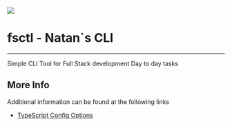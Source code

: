 ![](https://www.natandahan.com/assets/images/logos/natan.png)
# fsctl - Natan`s CLI
-----
Simple CLI Tool for Full Stack development Day to day tasks

## **More Info**
Additional information can be found at the following links
- [TypeScript Config Options](https://www.typescriptlang.org/tsconfig)
